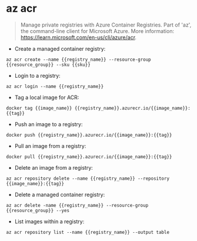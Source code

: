 # az acr

> Manage private registries with Azure Container Registries.
> Part of 'az', the command-line client for Microsoft Azure.
> More information: <https://learn.microsoft.com/en-us/cli/azure/acr>.

- Create a managed container registry: 

`az acr create --name {{registry_name}} --resource-group {{resource_group}} --sku {{sku}}`

- Login to a registry:

`az acr login --name {{registry_name}}`

- Tag a local image for ACR:

`docker tag {{image_name}} {{registry_name}}.azurecr.io/{{image_name}}:{{tag}}`

- Push an image to a registry:

`docker push {{registry_name}}.azurecr.io/{{image_name}}:{{tag}}`

- Pull an image from a registry:

`docker pull {{registry_name}}.azurecr.io/{{image_name}}:{{tag}}`

- Delete an image from a registry:

`az acr repository delete --name {{registry_name}} --repository {{image_name}}:{{tag}}`

- Delete a managed container registry: 

`az acr delete -name {{registry_name}} --resource-group {{resource_group}} --yes`

- List images within a registry:

`az acr repository list --name {{registry_name}} --output table`